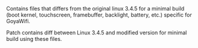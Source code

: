 Contains files that differs from the original linux 3.4.5 for a minimal build (boot kernel, touchscreen, framebuffer, backlight, battery, etc.)  specific for GoyaWifi.

Patch contains diff between Linux 3.4.5 and modified version for minimal build using these files.
